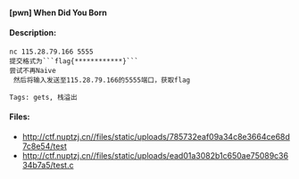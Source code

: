 #### [pwn] When Did You Born  

#### Description:   

```
nc 115.28.79.166 5555
提交格式为```flag{************}```
尝试不再Naive
 然后将输入发送至115.28.79.166的5555端口，获取flag

Tags: gets, 栈溢出
```

#### Files:   

* http://ctf.nuptzj.cn//files/static/uploads/785732eaf09a34c8e3664ce68d7c8e54/test  
* http://ctf.nuptzj.cn//files/static/uploads/ead01a3082b1c650ae75089c3634b7a5/test.c  
